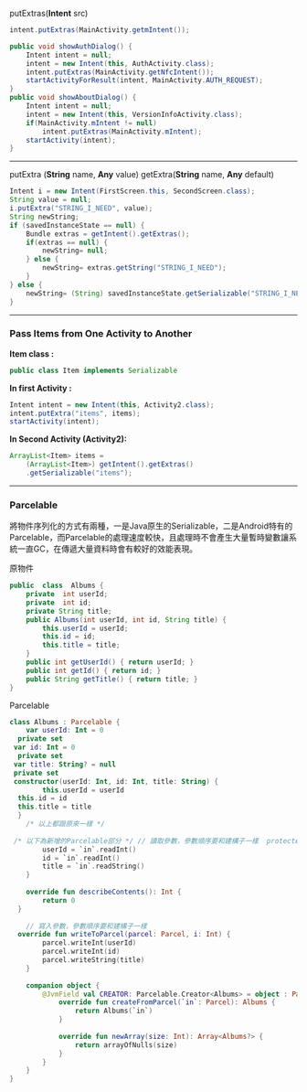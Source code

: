 
putExtras(**Intent** src)

```java
intent.putExtras(MainActivity.getmIntent());
```
```java
public void showAuthDialog() {  
	Intent intent = null;  
	intent = new Intent(this, AuthActivity.class);  
	intent.putExtras(MainActivity.getNfcIntent());  
	startActivityForResult(intent, MainActivity.AUTH_REQUEST);  
}
public void showAboutDialog() {  
	Intent intent = null;  
	intent = new Intent(this, VersionInfoActivity.class);  
	if(MainActivity.mIntent != null)  
		intent.putExtras(MainActivity.mIntent);  
	startActivity(intent);  
}
```
----------------------------------

putExtra (**String** name, **Any** value)
getExtra(**String** name, **Any** default)

```java
Intent i = new Intent(FirstScreen.this, SecondScreen.class);   
String value = null;
i.putExtra("STRING_I_NEED", value);
String newString;
if (savedInstanceState == null) {
	Bundle extras = getIntent().getExtras();
	if(extras == null) {
		newString= null;
	} else {
		newString= extras.getString("STRING_I_NEED");
	}
} else {
	newString= (String) savedInstanceState.getSerializable("STRING_I_NEED");
}
``` 

----------------------------------

### Pass Items from One Activity to Another
**Item class :**
```java
public class Item implements Serializable
```
**In first Activity :**
```java
Intent intent = new Intent(this, Activity2.class);
intent.putExtra("items", items);
startActivity(intent);
```
**In Second Activity (Activity2):**
```java
ArrayList<Item> items = 
	(ArrayList<Item>) getIntent().getExtras()
    .getSerializable("items");
```

----------------------------------

### Parcelable

將物件序列化的方式有兩種，一是Java原生的Serializable，二是Android特有的Parcelable，而Parcelable的處理速度較快，且處理時不會產生大量暫時變數讓系統一直GC，在傳遞大量資料時會有較好的效能表現。

原物件
```java
public  class  Albums { 
	private  int userId; 
	private  int id;
	private String title; 
	public Albums(int userId, int id, String title) { 
		this.userId = userId; 
		this.id = id; 
		this.title = title; 
	} 
	public int getUserId() { return userId; } 
	public int getId() { return id; } 
	public String getTitle() { return title; } 
}
```
Parcelable
```kotlin
class Albums : Parcelable {  
    var userId: Int = 0  
  private set  
 var id: Int = 0  
  private set  
 var title: String? = null  
 private set  
 constructor(userId: Int, id: Int, title: String) {  
        this.userId = userId  
  this.id = id  
  this.title = title  
  }  
    /* 以上都跟原來一樣 */  
  
 /* 以下為新增的Parcelable部分 */ // 讀取參數，參數順序要和建構子一樣  protected constructor(`in`: Parcel) {  
        userId = `in`.readInt()  
        id = `in`.readInt()  
        title = `in`.readString()  
    }  
  
    override fun describeContents(): Int {  
        return 0  
  }  
  
    // 寫入參數，參數順序要和建構子一樣  
  override fun writeToParcel(parcel: Parcel, i: Int) {  
        parcel.writeInt(userId)  
        parcel.writeInt(id)  
        parcel.writeString(title)  
    }  
  
    companion object {  
        @JvmField val CREATOR: Parcelable.Creator<Albums> = object : Parcelable.Creator<Albums> {  
            override fun createFromParcel(`in`: Parcel): Albums {  
                return Albums(`in`)  
            }  
  
            override fun newArray(size: Int): Array<Albums?> {  
                return arrayOfNulls(size)  
            }  
        }  
    }  
}
```






<!--stackedit_data:
eyJoaXN0b3J5IjpbMTQwNTAzNzIxMiwxNjQxNDAxMzE2LDEzMT
EwODA2OSw3NjM2NTY2ODJdfQ==
-->